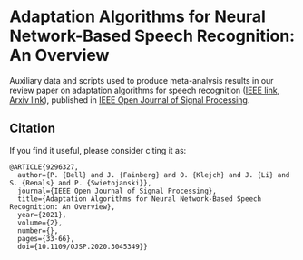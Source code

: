 # Adaptation Algorithms for Neural Network-Based Speech Recognition: An Overview

Auxiliary data and scripts used to produce meta-analysis results in our review paper on adaptation algorithms for speech recognition ([IEEE link](https://ieeexplore.ieee.org/document/9296327), [Arxiv link](https://arxiv.org/pdf/2008.06580.pdf)), published in [IEEE Open Journal of Signal Processing](https://signalprocessingsociety.org/publications-resources/ieee-open-journal-signal-processing/about-open-journal-signal-processing).

## Citation

If you find it useful, please consider citing it as:

```
@ARTICLE{9296327,
  author={P. {Bell} and J. {Fainberg} and O. {Klejch} and J. {Li} and S. {Renals} and P. {Swietojanski}},
  journal={IEEE Open Journal of Signal Processing}, 
  title={Adaptation Algorithms for Neural Network-Based Speech Recognition: An Overview}, 
  year={2021},
  volume={2},
  number={},
  pages={33-66},
  doi={10.1109/OJSP.2020.3045349}}
```


